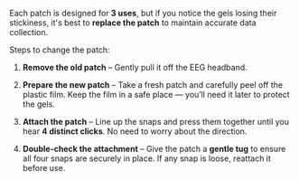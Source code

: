 Each patch is designed for **3 uses**, but if you notice the gels losing their stickiness, it's best to **replace the patch** to maintain accurate data collection.  

Steps to change the patch:

1. **Remove the old patch** – Gently pull it off the EEG headband. 

2. **Prepare the new patch** – Take a fresh patch and carefully peel off the plastic film. Keep the film in a safe place — you’ll need it later to protect the gels.  

3. **Attach the patch** – Line up the snaps and press them together until you hear **4 distinct clicks**. No need to worry about the direction. 

4. **Double-check the attachment** – Give the patch a **gentle tug** to ensure all four snaps are securely in place. If any snap is loose, reattach it before use.
